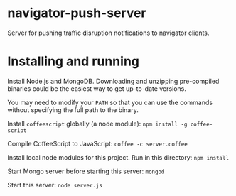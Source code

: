 # navigator-push-server
Server for pushing traffic disruption notifications to navigator clients.

# Installing and running
Install Node.js and MongoDB. Downloading and unzipping pre-compiled 
binaries could be the easiest way to get up-to-date versions.

You may need to modify your `PATH` so that you can use the commands 
without specifying the full path to the binary.

Install `coffeescript` globally (a node module): `npm install -g coffee-script`

Compile CoffeeScript to JavaScript: `coffee -c server.coffee`

Install local node modules for this project. Run in this directory: `npm install`

Start Mongo server before starting this server: `mongod`

Start this server: `node server.js`

